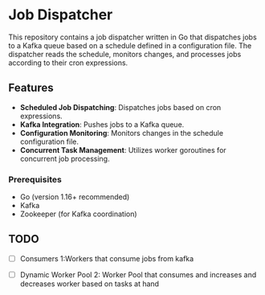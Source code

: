 # Job Dispatcher

This repository contains a job dispatcher written in Go that dispatches jobs to a Kafka queue based on a schedule defined in a configuration file. The dispatcher reads the schedule, monitors changes, and processes jobs according to their cron expressions.

## Features

- **Scheduled Job Dispatching**: Dispatches jobs based on cron expressions.
- **Kafka Integration**: Pushes jobs to a Kafka queue.
- **Configuration Monitoring**: Monitors changes in the schedule configuration file.
- **Concurrent Task Management**: Utilizes worker goroutines for concurrent job processing.

### Prerequisites

- Go (version 1.16+ recommended)
- Kafka
- Zookeeper (for Kafka coordination)


## TODO

- [ ] Consumers 1:Workers that consume jobs from kafka
- [ ] Dynamic Worker Pool 2: Worker Pool that consumes and increases and decreases worker based on tasks at hand

